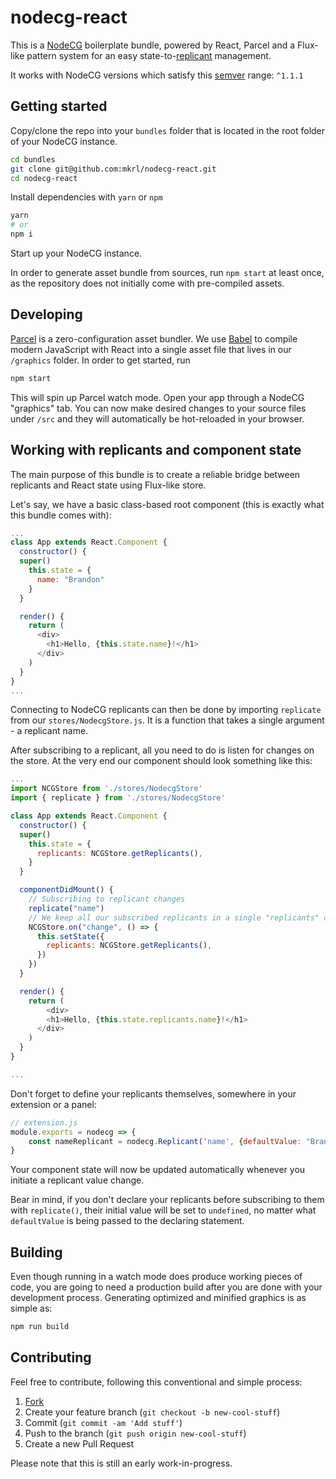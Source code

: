 # nodecg-react

This is a [NodeCG](http://github.com/nodecg/nodecg) boilerplate bundle, powered by React, Parcel and a Flux-like pattern system for an easy state-to-[replicant](https://nodecg.com/NodeCG.html#Replicant) management.

It works with NodeCG versions which satisfy this [semver](https://docs.npmjs.com/getting-started/semantic-versioning) range: `^1.1.1`


## Getting started

Copy/clone the repo into your `bundles` folder that is located in the root folder of your NodeCG instance.
```bash
cd bundles
git clone git@github.com:mkrl/nodecg-react.git
cd nodecg-react
```
Install dependencies with `yarn` or `npm`
```bash
yarn
# or
npm i
```

Start up your NodeCG instance. 

In order to generate asset bundle from sources, run `npm start` at least once, as the repository does not initially come with pre-compiled assets.

## Developing

[Parcel](https://parceljs.org/) is a zero-configuration asset bundler. We use [Babel](https://babeljs.io/) to compile modern JavaScript with React into a single asset file that lives in our `/graphics` folder. 
In order to get started, run 
```bash
npm start
```
This will spin up Parcel watch mode. Open your app through a NodeCG "graphics" tab. You can now make desired changes to your source files under `/src` and they will automatically be hot-reloaded in your browser.

## Working with replicants and component state

The main purpose of this bundle is to create a reliable bridge between replicants and React state using Flux-like store.

Let's say, we have a basic class-based root component (this is exactly what this bundle comes with):

```js
...
class App extends React.Component {
  constructor() {
  super()
    this.state = {
      name: "Brandon"
    }
  }

  render() {
    return (
      <div>
        <h1>Hello, {this.state.name}!</h1>
      </div>
    )
  }
}
...
```

Connecting to NodeCG replicants can then be done by importing `replicate` from our `stores/NodecgStore.js`. It is a function that takes a single argument - a replicant name.

After subscribing to a replicant, all you need to do is listen for changes on the store. At the very end our component should look something like this:

```js
...
import NCGStore from './stores/NodecgStore'
import { replicate } from './stores/NodecgStore'

class App extends React.Component {
  constructor() {
  super()
    this.state = {
      replicants: NCGStore.getReplicants(),
    }
  }

  componentDidMount() {
    // Subscribing to replicant changes
    replicate("name")
    // We keep all our subscribed replicants in a single "replicants" object
    NCGStore.on("change", () => {
      this.setState({
        replicants: NCGStore.getReplicants(),
      })
    })
  }

  render() {
    return (
	    <div>
        <h1>Hello, {this.state.replicants.name}!</h1>
      </div>
    )
  }
}

...
```

Don't forget to define your replicants themselves, somewhere in your extension or a panel:
```js
// extension.js
module.exports = nodecg => {
	const nameReplicant = nodecg.Replicant('name', {defaultValue: "Brandon"})
}
```

Your component state will now be updated automatically whenever you initiate a replicant value change.

Bear in mind, if you don't declare your replicants before subscribing to them with `replicate()`, their initial value will be set to `undefined`, no matter what `defaultValue` is being passed to the declaring statement.

## Building

Even though running in a watch mode does produce working pieces of code, you are going to need a production build after you are done with your development process. Generating optimized and minified graphics is as simple as:

```bash
npm run build
```

## Contributing

Feel free to contribute, following this conventional and simple process:

 1. [Fork](https://github.com/mkrl/nodecg-react/fork)
 2. Create your feature branch (`git checkout -b new-cool-stuff`) 
 3. Commit (`git commit -am 'Add stuff'`) 
 4. Push to the branch (`git push origin new-cool-stuff`)
 5. Create a new Pull Request

Please note that this is still an early work-in-progress.